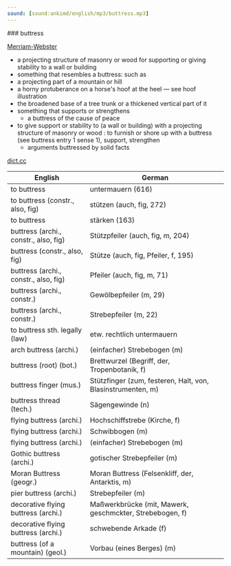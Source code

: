 ```yaml
---
sound: [sound:ankimd/english/mp3/buttress.mp3]
---
```


\### buttress

[Merriam-Webster](https://www.merriam-webster.com/dictionary/buttress)

- a projecting structure of masonry or wood for supporting or giving stability to a wall or building
- something that resembles a buttress: such as
- a projecting part of a mountain or hill
- a horny protuberance on a horse's hoof at the heel — see hoof illustration
- the broadened base of a tree trunk or a thickened vertical part of it
- something that supports or strengthens
    - a buttress of the cause of peace
- to give support or stability to (a wall or building) with a projecting structure of masonry or wood : to furnish or shore up with a buttress (see buttress entry 1 sense 1), support, strengthen
    - arguments buttressed by solid facts

[dict.cc](https://www.dict.cc/buttress)

| English        | German       |
| -------------- | ------------ |
| to buttress | untermauern (616) |
| to buttress (constr., also, fig) | stützen (auch, fig, 272) |
| to buttress | stärken (163) |
| buttress (archi., constr., also, fig) | Stützpfeiler (auch, fig, m, 204) |
| buttress (constr., also, fig) | Stütze (auch, fig, Pfeiler, f, 195) |
| buttress (archi., constr., also, fig) | Pfeiler (auch, fig, m, 71) |
| buttress (archi., constr.) | Gewölbepfeiler (m, 29) |
| buttress (archi., constr.) | Strebepfeiler (m, 22) |
| to buttress sth. legally (law) | etw. rechtlich untermauern |
| arch buttress (archi.) | (einfacher) Strebebogen (m) |
| buttress (root) (bot.) | Brettwurzel (Begriff, der, Tropenbotanik, f) |
| buttress finger (mus.) | Stützfinger (zum, festeren, Halt, von, Blasinstrumenten, m) |
| buttress thread (tech.) | Sägengewinde (n) |
| flying buttress (archi.) | Hochschiffstrebe (Kirche, f) |
| flying buttress (archi.) | Schwibbogen (m) |
| flying buttress (archi.) | (einfacher) Strebebogen (m) |
| Gothic buttress (archi.) | gotischer Strebepfeiler (m) |
| Moran Buttress (geogr.) | Moran Buttress (Felsenkliff, der, Antarktis, m) |
| pier buttress (archi.) | Strebepfeiler (m) |
| decorative flying buttress (archi.) | Maßwerkbrücke (mit, Mawerk, geschmckter, Strebebogen, f) |
| decorative flying buttress (archi.) | schwebende Arkade (f) |
| buttress (of a mountain) (geol.) | Vorbau (eines Berges) (m) |
